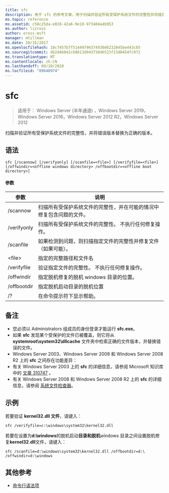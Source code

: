 ```yaml
---
title: sfc
description: 用于 sfc 的参考文章，用于扫描并验证所有受保护系统文件的完整性并将错误版本替换为正确的版本。
ms.topic: reference
ms.assetid: c58c25da-e028-42a6-9e10-973484a4b953
ms.author: lizross
author: eross-msft
manager: mtillman
ms.date: 10/16/2017
ms.openlocfilehash: 18c7457b7f51449796374930d6232045be443c85
ms.sourcegitcommit: db2d46842c68813d043738d6523f13d8454fc972
ms.translationtype: MT
ms.contentlocale: zh-CN
ms.lasthandoff: 09/10/2020
ms.locfileid: "89640974"
---
```

# <a name="sfc"></a>sfc

> 适用于： Windows Server (半年通道) ，Windows Server 2019，Windows Server 2016，Windows Server 2012 R2，Windows Server 2012

扫描并验证所有受保护系统文件的完整性，并将错误版本替换为正确的版本。


## <a name="syntax"></a>语法
```
sfc [/scannow] [/verifyonly] [/scanfile=<file>] [/verifyfile=<file>] [/offwindir=<offline windows directory> /offbootdir=<offline boot directory>]
```

#### <a name="parameters"></a>参数
|参数|说明|
|-------|--------|
|/scannow|扫描所有受保护系统文件的完整性，并在可能的情况中修复包含问题的文件。|
|/verifyonly|扫描所有受保护系统文件的完整性。 不执行任何修复操作。|
|/scanfile|如果检测到问题，则扫描指定文件的完整性并修复文件（如果可能）。|
|\<file>|指定的完整路径和文件名|
|/verifyfile|验证指定文件的完整性。 不执行任何修复操作。|
|/offwindir|指定脱机修复的脱机 windows 目录的位置。|
|/offbootdir|指定脱机启动目录的脱机位置|
|/?|在命令提示符下显示帮助。|

## <a name="remarks"></a>备注
-   您必须以 Administrators 组成员的身份登录才能运行 **sfc.exe**。
-   如果 **sfc** 发现某个受保护的文件已被覆盖，则它将从 **systemroot\system32\dllcache** 文件夹中检索正确的文件版本，并替换错误的文件。
-   Windows Server 2003、Windows Server 2008 和 Windows Server 2008 R2 上的 **sfc** 之间存在功能差异：
-   有关 Windows Server 2003 上的 **sfc** 的详细信息，请参阅 Microsoft 知识库中的 [文章 310747](https://go.microsoft.com/fwlink/?LinkId=227069) 。
-   有关 Windows Server 2008 和 Windows Server 2008 R2 上的 **sfc** 的详细信息，请参阅 [系统文件检查器](https://go.microsoft.com/fwlink/?LinkId=227071)。

## <a name="examples"></a>示例
若要验证 **kernel32.dll 文件**，请键入：
```
sfc /verifyfile=c:\windows\system32\kernel32.dll
```
若要在设置为**d:\windows**的脱机启动**目录和脱机**windows 目录之间设置脱机修复**kernel32.dll**文件，请键入：
```
sfc /scanfile=d:\windows\system32\kernel32.dll /offbootdir=d:\ /offwindir=d:\windows
```

## <a name="additional-references"></a>其他参考
- [命令行语法项](command-line-syntax-key.md)

